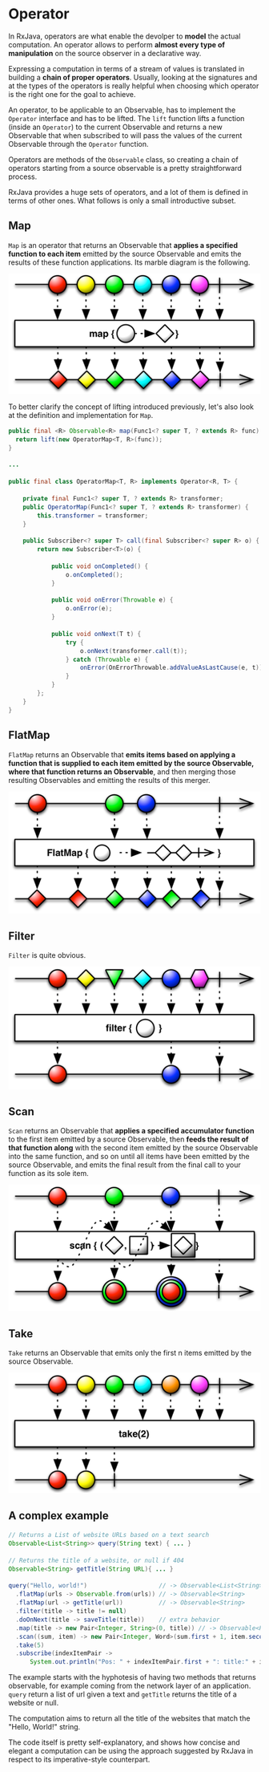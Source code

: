 # Operator

In RxJava, operators are what enable the devolper to **model** the actual computation. An operator allows to perform **almost every type of manipulation** on the source observer in a declarative way.

Expressing a computation in terms of a stream of values is translated in building a **chain of proper operators**. Usually, looking at the signatures and at the types of the operators  is really helpful when choosing which operator is the right one for the goal to achieve.

An operator, to be applicable to an Observable, has to implement the `Operator` interface and has to be lifted. The `lift` function lifts a function (inside an `Operator`) to the current Observable and returns a new Observable that when subscribed to will pass the values of the current Observable through the `Operator` function.

Operators are methods of the `Observable` class, so creating a chain of operators starting from a source observable is a pretty straightforward process.

RxJava provides a huge sets of operators, and a lot of them is defined in terms of other ones. What follows is only a small introductive subset.

## Map

`Map` is an operator that returns an Observable that **applies a specified function to each item** emitted by the source Observable and emits the results of these function applications. Its marble diagram is the following.

![Map operator](https://raw.githubusercontent.com/AL333Z/RxAndroid-overview/master/images/map.png)

To better clarify the concept of lifting introduced previously, let's also look at the definition and implementation for `Map`.

```java
public final <R> Observable<R> map(Func1<? super T, ? extends R> func) {
  return lift(new OperatorMap<T, R>(func));
}

...

public final class OperatorMap<T, R> implements Operator<R, T> {

    private final Func1<? super T, ? extends R> transformer;
    public OperatorMap(Func1<? super T, ? extends R> transformer) {
        this.transformer = transformer;
    }

    public Subscriber<? super T> call(final Subscriber<? super R> o) {
        return new Subscriber<T>(o) {

            public void onCompleted() {
                o.onCompleted();
            }

            public void onError(Throwable e) {
                o.onError(e);
            }

            public void onNext(T t) {
                try {
                    o.onNext(transformer.call(t));
                } catch (Throwable e) {
                    onError(OnErrorThrowable.addValueAsLastCause(e, t));
                }
            }
        };
    }
}
```

## FlatMap

`FlatMap` returns an Observable that **emits items based on applying a function that is supplied to each item emitted by the source Observable, where that function returns an Observable**, and then merging those resulting Observables and emitting the results of this merger.

![FlatMap operator](https://raw.githubusercontent.com/AL333Z/RxAndroid-overview/master/images/flatMap.png)

## Filter

`Filter` is quite obvious.

![Filter operator](https://raw.githubusercontent.com/AL333Z/RxAndroid-overview/master/images/filter.png)

## Scan

`Scan` returns an Observable that **applies a specified accumulator function** to the first item emitted by a source Observable, then **feeds the result of that function along** with the second item emitted by the source Observable into the same function, and so on until all items have been emitted by the source Observable, and emits the final result from the final call to your function as its sole item.

![Scan operator](https://raw.githubusercontent.com/AL333Z/RxAndroid-overview/master/images/scan.png)

## Take

`Take` returns an Observable that emits only the first n items emitted by the source Observable.

![Take operator](https://raw.githubusercontent.com/AL333Z/RxAndroid-overview/master/images/take.png)

## A complex example

```java
// Returns a List of website URLs based on a text search
Observable<List<String>> query(String text) { ... }

// Returns the title of a website, or null if 404
Observable<String> getTitle(String URL){ ... }

query("Hello, world!")                    // -> Observable<List<String>>
  .flatMap(urls -> Observable.from(urls)) // -> Observable<String>
  .flatMap(url -> getTitle(url))          // -> Observable<String>
  .filter(title -> title != null)
  .doOnNext(title -> saveTitle(title))    // extra behavior
  .map(title -> new Pair<Integer, String>(0, title)) // -> Observable<Pair<Integer, String>>
  .scan((sum, item) -> new Pair<Integer, Word>(sum.first + 1, item.second))
  .take(5)
  .subscribe(indexItemPair ->
      System.out.println("Pos: " + indexItemPair.first + ": title:" + indexItemPair.second ));
```

The example starts with the hyphotesis of having two methods that returns observable, for example coming from the network layer of an application. `query` return a list of url given a text and `getTitle` returns the title of a website or null.

The computation aims to return all the title of the websites that match the "Hello, World!" string.

The code itself is pretty self-explanatory, and shows how concise and elegant a computation can be using the approach suggested by RxJava in respect to its imperative-style counterpart.

